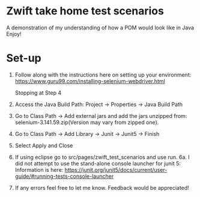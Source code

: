 # Zwift take home test scenarios

A demonstration of my understanding of how a POM would look like in Java Enjoy! 

# Set-up

1.  Follow along with the instructions here on setting up your environment:
	https://www.guru99.com/installing-selenium-webdriver.html
	
	Stopping at Step 4

2. Access the Java Build Path: Project -> Properties -> Java Build Path

3. Go to Class Path -> Add external jars and add the jars unzipped from:  
	selenium-3.141.59.zip(Version may vary from zipped one). 

4. Go to Class Path -> Add Library -> Junit -> Junit5 -> Finish

5. Select Apply and Close

6. If using eclipse go to src/pages/zwift_test_scenarios and use run.
6a.  I did not attempt to use the stand-alone console launcher for junit 5:
Information is here:
https://junit.org/junit5/docs/current/user-guide/#running-tests-console-launcher

7. If any errors feel free to let me know.  Feedback would be appreciated! 